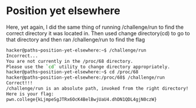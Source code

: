 # Position yet elsewhere

Here, yet again, I did the same thing of running /challenge/run to find the correct directory it was located in. Then used change directory(cd) to go to that directory and then ran /challenge/run to find the flag

```bash
hacker@paths~position-yet-elsewhere:~$ /challenge/run
Incorrect...
You are not currently in the /proc/68 directory.
Please use the `cd` utility to change directory appropriately.
hacker@paths~position-yet-elsewhere:~$ cd /proc/68
hacker@paths~position-yet-elsewhere:/proc/68$ /challenge/run
Correct!!!
/challenge/run is an absolute path, invoked from the right directory!
Here is your flag:
pwn.college{kLjmpeSgJTRx6OcK4BelBwjUaU4.dhDN1QDL4gjN0czW}
```
